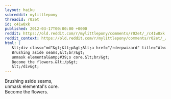 ```yaml
---
layout: haiku
subreddit: mylittlepony
threadid: r02et
id: c41w8xk
published: 2012-03-17T00:00:00 +0000
reddit: https://old.reddit.com/r/mylittlepony/comments/r02et/_/c41w8xk
reddit_context: https://old.reddit.com/r/mylittlepony/comments/r02et/_/c41w8xk?context=3
html: |
   &lt;div class="md"&gt;&lt;p&gt;&lt;a href="/rderpwizard" title="Always Relevant / Cosmos Knowing Of Itself / Wilted Bag Princess"&gt;&lt;/a&gt;
   Brushing aside seams,&lt;br/&gt;
   unmask elemental&amp;#39;s core.&lt;br/&gt;
   Become the flowers.&lt;/p&gt;
   &lt;/div&gt;
---
```


[](/rderpwizard "Always Relevant / Cosmos Knowing Of Itself / Wilted Bag Princess")
Brushing aside seams,  
unmask elemental's core.  
Become the flowers.